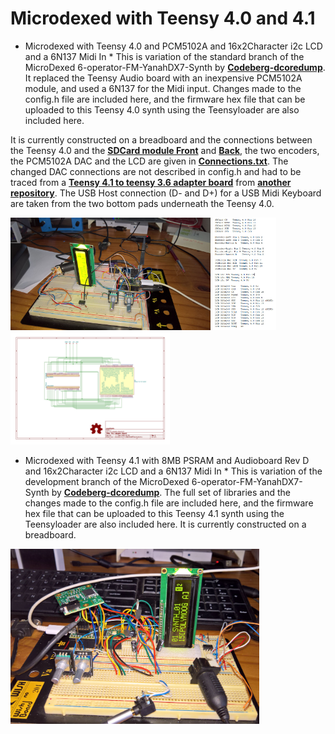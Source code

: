 # Microdexed with Teensy 4.0 and 4.1

* Microdexed with Teensy 4.0 and PCM5102A and 16x2Character i2c LCD and a 6N137 Midi In *
This is variation of the standard branch of the MicroDexed 6-operator-FM-YanahDX7-Synth by [**Codeberg-dcoredump**](https://codeberg.org/dcoredump/MicroDexed). It replaced the Teensy Audio board with an inexpensive PCM5102A module, and used a 6N137 for the Midi input. Changes made to the config.h file are included here, and the firmware hex file that can be uploaded to this Teensy 4.0 synth using the Teensyloader are also included here.

It is currently constructed on a breadboard and the connections between the Teensy 4.0 and the [**SDCard module Front**](images/SDCard.png) and [**Back**](images/SDCardBack.png), the two encoders, the PCM5102A DAC and the LCD are given in [**Connections.txt**](Connections.txt). The changed DAC connections are not described in config.h and had to be traced from a [**Teensy 4.1 to teensy 3.6 adapter board**](images/T41-Adapter-Board.jpg) from [**another repository**](https://codeberg.org/dcoredump/TeensyMIDIAudio/src/branch/master/T4.1-Adapter-Board). The USB Host connection (D- and D+) for a USB Midi Keyboard are taken from the two bottom pads underneath the Teensy 4.0.

<p align="left">
<img src="images/mdt40.jpg" height="180" /> 
<img src="images/Connections.jpg" height="180" /> 
<img src="images/T41-Adapter-Board.jpg" height="180" /> 
</p>

* Microdexed with Teensy 4.1 with 8MB PSRAM and Audioboard Rev D  and 16x2Character i2c LCD and a 6N137 Midi In *
This is variation of the development branch of the MicroDexed 6-operator-FM-YanahDX7-Synth by [**Codeberg-dcoredump**](https://codeberg.org/dcoredump/MicroDexed/src/branch/dev).  The full set of libraries and the changes made to the config.h file are included here, and the firmware hex file that can be uploaded to this Teensy 4.1 synth using the Teensyloader are also included here. It is currently constructed on a breadboard.

<p align="left">
<img src="images/MicrodexedDev1.jpg" height="280" /> 
</p>


